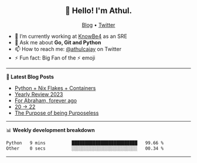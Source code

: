 <h2 align="center">👋 Hello! I'm Athul.</h2>
<p align="center">
  <a href="https://blog.athulcyriac.in">Blog</a> •
  <a href="https://twitter.com/athulcajay">Twitter</a>
</p>


- 🔭 I’m currently working at [KnowBe4](https://knowbe4.com) as an SRE
- 💬 Ask me about **Go, Git and Python**
- 📫 How to reach me: [@athulcajay](https://twitter.com/athulcajay) on Twitter
- ⚡ Fun fact: Big Fan of the :zap: emoji

-------

**📝 Latest Blog Posts**

<!-- BLOG-POST-LIST:START -->
- [Python + Nix Flakes + Containers](https://blog.athulcyriac.in/blog/docker-nix-python/)
- [Yearly Review 2023](https://blog.athulcyriac.in/blog/2023/)
- [For Abraham, forever ago](https://blog.athulcyriac.in/blog/abraham/)
- [20 → 22](https://blog.athulcyriac.in/blog/20-and-22/)
- [The Purpose of being Purposeless](https://blog.athulcyriac.in/blog/purpose/)
<!-- BLOG-POST-LIST:END -->

-------

📊 **Weekly development breakdown**
<!--START_SECTION:waka-->

```txt
Python   9 mins          █████████████████████████   99.66 %
Other    0 secs          ░░░░░░░░░░░░░░░░░░░░░░░░░   00.34 %
```

<!--END_SECTION:waka-->

-------
